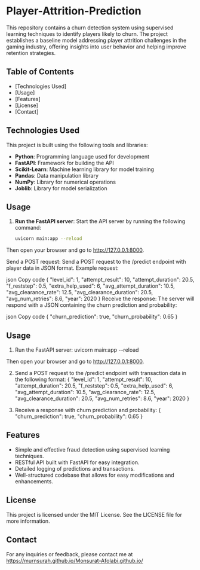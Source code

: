 # Player-Attrition-Prediction
This repository contains a churn detection system using supervised learning techniques to identify players likely to churn. The project establishes a baseline model addressing player attrition challenges in the gaming industry, offering insights into user behavior and helping improve retention strategies.

## Table of Contents

- [Technologies Used]
- [Usage]
- [Features]
- [License]
- [Contact]



## Technologies Used

This project is built using the following tools and libraries:

- **Python**: Programming language used for development
- **FastAPI**: Framework for building the API
- **Scikit-Learn**: Machine learning library for model training
- **Pandas**: Data manipulation library
- **NumPy**: Library for numerical operations
- **Joblib**: Library for model serialization


## Usage

1. **Run the FastAPI server**: Start the API server by running the following command:
   ```bash
   uvicorn main:app --reload
Then open your browser and go to http://127.0.0.1:8000.

Send a POST request: Send a POST request to the /predict endpoint with player data in JSON format. Example request:

json
Copy code
{
    "level_id": 1,
    "attempt_result": 10,
    "attempt_duration": 20.5,
    "f_reststep": 0.5,
    "extra_help_used": 6,
    "avg_attempt_duration": 10.5,
    "avg_clearance_rate": 12.5,
    "avg_clearance_duration": 20.5,
    "avg_num_retries": 8.6,
    "year": 2020
}
Receive the response: The server will respond with a JSON containing the churn prediction and probability:

json
Copy code
{
    "churn_prediction": true,
    "churn_probability": 0.65
}


## Usage

1. Run the FastAPI server:
uvicorn main:app --reload

Then open your browser and go to  http://127.0.0.1:8000.

2. Send a POST request to the /predict endpoint with transaction data in the following format:
 {
    "level_id": 1,
    "attempt_result": 10,
    "attempt_duration": 20.5,
    "f_reststep": 0.5,
    "extra_help_used": 6,
    "avg_attempt_duration": 10.5,
    "avg_clearance_rate": 12.5,
    "avg_clearance_duration": 20.5,
    "avg_num_retries": 8.6,
    "year": 2020
}

3. Receive a response with churn prediction and probability:
{
    "churn_prediction": true,
    "churn_probability": 0.65
}

## Features
- Simple and effective fraud detection using supervised learning techniques.
- RESTful API built with FastAPI for easy integration.
- Detailed logging of predictions and transactions.
- Well-structured codebase that allows for easy modifications and enhancements.

## License
This project is licensed under the MIT License. See the LICENSE file for more information.

## Contact
For any inquiries or feedback, please contact me at https://murnsurah.github.io/Monsurat-Afolabi.github.io/
